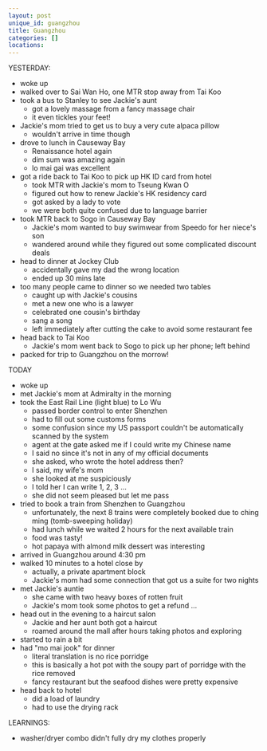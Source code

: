 ```yaml
---
layout: post
unique_id: guangzhou
title: Guangzhou
categories: []
locations: 
---
```


YESTERDAY:
* woke up
* walked over to Sai Wan Ho, one MTR stop away from Tai Koo
* took a bus to Stanley to see Jackie's aunt
  * got a lovely massage from a fancy massage chair
  * it even tickles your feet!
* Jackie's mom tried to get us to buy a very cute alpaca pillow
  * wouldn't arrive in time though
* drove to lunch in Causeway Bay
  * Renaissance hotel again
  * dim sum was amazing again
  * lo mai gai was excellent
* got a ride back to Tai Koo to pick up HK ID card from hotel
  * took MTR with Jackie's mom to Tseung Kwan O
  * figured out how to renew Jackie's HK residency card
  * got asked by a lady to vote
  * we were both quite confused due to language barrier
* took MTR back to Sogo in Causeway Bay
  * Jackie's mom wanted to buy swimwear from Speedo for her niece's son
  * wandered around while they figured out some complicated discount deals
* head to dinner at Jockey Club
  * accidentally gave my dad the wrong location
  * ended up 30 mins late
* too many people came to dinner so we needed two tables
  * caught up with Jackie's cousins
  * met a new one who is a lawyer
  * celebrated one cousin's birthday
  * sang a song
  * left immediately after cutting the cake to avoid some restaurant fee
* head back to Tai Koo
  * Jackie's mom went back to Sogo to pick up her phone; left behind
* packed for trip to Guangzhou on the morrow!

TODAY
* woke up
* met Jackie's mom at Admiralty in the morning
* took the East Rail Line (light blue) to Lo Wu
  * passed border control to enter Shenzhen
  * had to fill out some customs forms
  * some confusion since my US passport couldn't be automatically scanned by the system
  * agent at the gate asked me if I could write my Chinese name
  * I said no since it's not in any of my official documents
  * she asked, who wrote the hotel address then?
  * I said, my wife's mom
  * she looked at me suspiciously
  * I told her I can write 1, 2, 3 ...
  * she did not seem pleased but let me pass
* tried to book a train from Shenzhen to Guangzhou
  * unfortunately, the next 8 trains were completely booked due to ching ming (tomb-sweeping holiday)
  * had lunch while we waited 2 hours for the next available train
  * food was tasty!
  * hot papaya with almond milk dessert was interesting
* arrived in Guangzhou around 4:30 pm
* walked 10 minutes to a hotel close by
  * actually, a private apartment block
  * Jackie's mom had some connection that got us a suite for two nights
* met Jackie's auntie
  * she came with two heavy boxes of rotten fruit
  * Jackie's mom took some photos to get a refund ...
* head out in the evening to a haircut salon
  * Jackie and her aunt both got a haircut
  * roamed around the mall after hours taking photos and exploring
* started to rain a bit
* had "mo mai jook" for dinner
  * literal translation is no rice porridge
  * this is basically a hot pot with the soupy part of porridge with the rice removed
  * fancy restaurant but the seafood dishes were pretty expensive
* head back to hotel
  * did a load of laundry
  * had to use the drying rack

LEARNINGS:
* washer/dryer combo didn't fully dry my clothes properly
